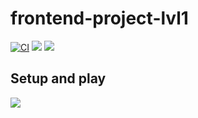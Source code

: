 # frontend-project-lvl1 <br>
[![CI](https://github.com/Alexey-Pavlov/frontend-project-lvl1/workflows/CI/badge.svg)](https://github.com/lexey-Pavlov/frontend-project-lvl1/actions)
<a href="https://codeclimate.com/github/codeclimate/codeclimate/maintainability"><img src="https://api.codeclimate.com/v1/badges/a99a88d28ad37a79dbf6/maintainability" /></a>
<a href="https://codeclimate.com/github/codeclimate/codeclimate/test_coverage"><img src="https://api.codeclimate.com/v1/badges/a99a88d28ad37a79dbf6/test_coverage" /></a>
## Setup and play
<a href="https://asciinema.org/a/PlIhE7weXjLwUGl5RlBZC5lQ5" target="_blank"><img src="https://asciinema.org/a/PlIhE7weXjLwUGl5RlBZC5lQ5.svg" /></a>
